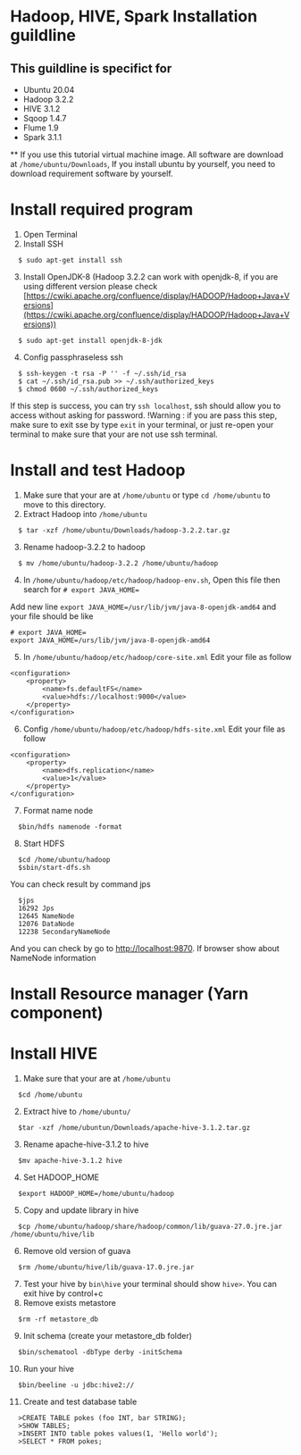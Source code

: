 # Hadoop, HIVE, Spark Installation guildline

## This guildline is specifict for
- Ubuntu 20.04
- Hadoop 3.2.2
- HIVE 3.1.2
- Sqoop 1.4.7
- Flume 1.9
- Spark 3.1.1

** If you use this tutorial virtual machine image. All software are download at ```/home/ubuntu/Downloads```, 
If you install ubuntu by yourself, you need to download requirement software by yourself.

# Install required program

1. Open Terminal
2. Install SSH
```
  $ sudo apt-get install ssh
```
3. Install OpenJDK-8 (Hadoop 3.2.2 can work with openjdk-8, if you are using different version please check [https://cwiki.apache.org/confluence/display/HADOOP/Hadoop+Java+Versions](https://cwiki.apache.org/confluence/display/HADOOP/Hadoop+Java+Versions))
```
  $ sudo apt-get install openjdk-8-jdk
```
4. Config passphraseless ssh

```  
  $ ssh-keygen -t rsa -P '' -f ~/.ssh/id_rsa
  $ cat ~/.ssh/id_rsa.pub >> ~/.ssh/authorized_keys
  $ chmod 0600 ~/.ssh/authorized_keys
```
If this step is success, you can try ```ssh localhost```, ssh should allow you to access without asking for password.
!Warning : if you are pass this step, make sure to exit sse by type ```exit``` in your terminal, or just re-open your terminal to make sure that your are not use ssh terminal.

# Install and test Hadoop
1. Make sure that your are at ```/home/ubuntu``` or type ```cd /home/ubuntu``` to move to this directory.
2. Extract Hadoop into ```/home/ubuntu```
```
  $ tar -xzf /home/ubuntu/Downloads/hadoop-3.2.2.tar.gz
```
3. Rename hadoop-3.2.2 to hadoop
```
  $ mv /home/ubuntu/hadoop-3.2.2 /home/ubuntu/hadoop
```
4. In ```/home/ubuntu/hadoop/etc/hadoop/hadoop-env.sh```, Open this file then search for ```# export JAVA_HOME=```

Add new line ```export JAVA_HOME=/usr/lib/jvm/java-8-openjdk-amd64``` and your file should be like
```
# export JAVA_HOME=
export JAVA_HOME=/urs/lib/jvm/java-8-openjdk-amd64
```

5. In ```/home/ubuntu/hadoop/etc/hadoop/core-site.xml```  Edit your file as follow
```
<configuration>
    <property>
        <name>fs.defaultFS</name>
        <value>hdfs://localhost:9000</value>
    </property>
</configuration>
```

6. Config ```/home/ubuntu/hadoop/etc/hadoop/hdfs-site.xml``` Edit your file as follow
```
<configuration>
    <property>
        <name>dfs.replication</name>
        <value>1</value>
    </property>
</configuration>
```
7. Format name node
```
  $bin/hdfs namenode -format
```
8. Start HDFS
```
  $cd /home/ubuntu/hadoop
  $sbin/start-dfs.sh
```

You can check result by command jps
```
  $jps
  16292 Jps
  12645 NameNode
  12076 DataNode
  12238 SecondaryNameNode
```

And you can check by go to [http://localhost:9870](http://localhost:9870). If browser show about NameNode information

# Install Resource manager (Yarn component)

# Install HIVE
1. Make sure that your are at ```/home/ubuntu```
```
  $cd /home/ubuntu
```
2. Extract hive to ```/home/ubuntu/```
```
  $tar -xzf /home/ubuntun/Downloads/apache-hive-3.1.2.tar.gz
```
3. Rename apache-hive-3.1.2 to hive
```
  $mv apache-hive-3.1.2 hive
```
4. Set HADOOP_HOME
```
  $export HADOOP_HOME=/home/ubuntu/hadoop
```
5. Copy and update library in hive
```
  $cp /home/ubuntu/hadoop/share/hadoop/common/lib/guava-27.0.jre.jar /home/ubuntu/hive/lib
```
6. Remove old version of guava
```
  $rm /home/ubuntu/hive/lib/guava-17.0.jre.jar
```
7. Test your hive by ```bin\hive``` your terminal should show ```hive>```. You can exit hive by control+c
8. Remove exists metastore
```
  $rm -rf metastore_db
```
9. Init schema (create your metastore_db folder)
```
  $bin/schematool -dbType derby -initSchema
```
10. Run your hive
```
  $bin/beeline -u jdbc:hive2://
```
11. Create and test database table
```
  >CREATE TABLE pokes (foo INT, bar STRING);
  >SHOW TABLES;
  >INSERT INTO table pokes values(1, 'Hello world');
  >SELECT * FROM pokes;
```
